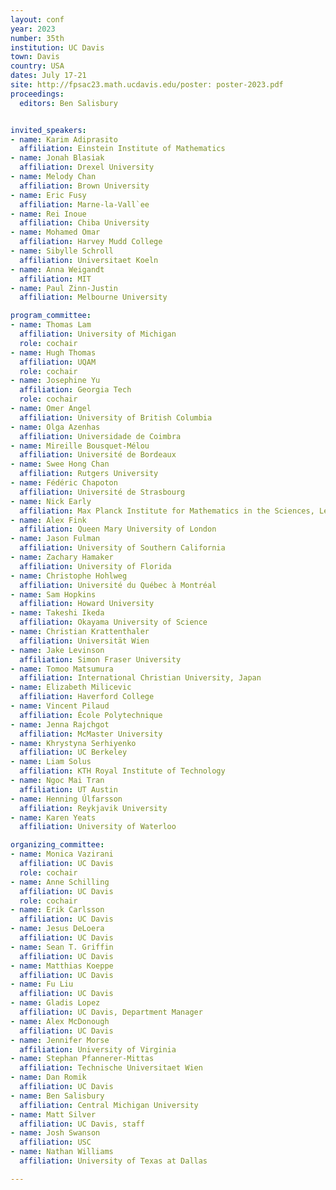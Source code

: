```yaml
---
layout: conf
year: 2023
number: 35th
institution: UC Davis
town: Davis
country: USA
dates: July 17-21
site: http://fpsac23.math.ucdavis.edu/poster: poster-2023.pdf
proceedings:
  editors: Ben Salisbury


invited_speakers:
- name: Karim Adiprasito
  affiliation: Einstein Institute of Mathematics
- name: Jonah Blasiak
  affiliation: Drexel University
- name: Melody Chan
  affiliation: Brown University
- name: Eric Fusy
  affiliation: Marne-la-Vall`ee
- name: Rei Inoue
  affiliation: Chiba University
- name: Mohamed Omar
  affiliation: Harvey Mudd College
- name: Sibylle Schroll
  affiliation: Universitaet Koeln
- name: Anna Weigandt
  affiliation: MIT
- name: Paul Zinn-Justin
  affiliation: Melbourne University

program_committee:
- name: Thomas Lam
  affiliation: University of Michigan
  role: cochair
- name: Hugh Thomas
  affiliation: UQAM
  role: cochair
- name: Josephine Yu
  affiliation: Georgia Tech
  role: cochair
- name: Omer Angel
  affiliation: University of British Columbia
- name: Olga Azenhas
  affiliation: Universidade de Coimbra
- name: Mireille Bousquet-Mélou
  affiliation: Université de Bordeaux
- name: Swee Hong Chan
  affiliation: Rutgers University
- name: Fédéric Chapoton
  affiliation: Université de Strasbourg
- name: Nick Early
  affiliation: Max Planck Institute for Mathematics in the Sciences, Leipzig
- name: Alex Fink
  affiliation: Queen Mary University of London
- name: Jason Fulman
  affiliation: University of Southern California
- name: Zachary Hamaker
  affiliation: University of Florida
- name: Christophe Hohlweg
  affiliation: Université du Québec à Montréal
- name: Sam Hopkins
  affiliation: Howard University
- name: Takeshi Ikeda
  affiliation: Okayama University of Science
- name: Christian Krattenthaler
  affiliation: Universität Wien
- name: Jake Levinson
  affiliation: Simon Fraser University
- name: Tomoo Matsumura
  affiliation: International Christian University, Japan
- name: Elizabeth Milicevic
  affiliation: Haverford College
- name: Vincent Pilaud
  affiliation: École Polytechnique
- name: Jenna Rajchgot
  affiliation: McMaster University
- name: Khrystyna Serhiyenko
  affiliation: UC Berkeley
- name: Liam Solus
  affiliation: KTH Royal Institute of Technology
- name: Ngoc Mai Tran
  affiliation: UT Austin
- name: Henning Úlfarsson
  affiliation: Reykjavik University
- name: Karen Yeats
  affiliation: University of Waterloo

organizing_committee:
- name: Monica Vazirani
  affiliation: UC Davis
  role: cochair
- name: Anne Schilling
  affiliation: UC Davis
  role: cochair
- name: Erik Carlsson
  affiliation: UC Davis
- name: Jesus DeLoera
  affiliation: UC Davis
- name: Sean T. Griffin
  affiliation: UC Davis
- name: Matthias Koeppe
  affiliation: UC Davis
- name: Fu Liu
  affiliation: UC Davis
- name: Gladis Lopez
  affiliation: UC Davis, Department Manager
- name: Alex McDonough
  affiliation: UC Davis
- name: Jennifer Morse
  affiliation: University of Virginia
- name: Stephan Pfannerer-Mittas
  affiliation: Technische Universitaet Wien
- name: Dan Romik
  affiliation: UC Davis
- name: Ben Salisbury
  affiliation: Central Michigan University
- name: Matt Silver
  affiliation: UC Davis, staff
- name: Josh Swanson
  affiliation: USC
- name: Nathan Williams
  affiliation: University of Texas at Dallas

---
```

